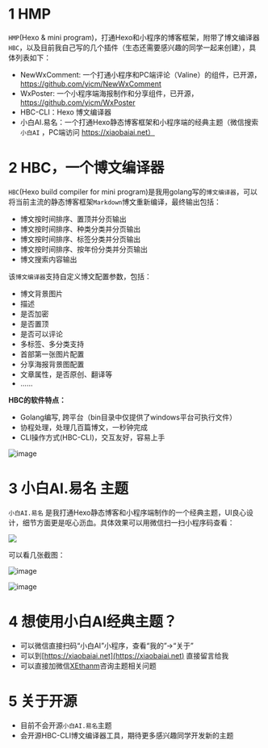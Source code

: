 # 1 HMP

`HMP`(Hexo & mini program)，打通Hexo和小程序的博客框架，附带了博文编译器`HBC`，以及目前我自己写的几个插件（生态还需要感兴趣的同学一起来创建），具体列表如下：

- NewWxComment: 一个打通小程序和PC端评论（Valine）的组件，已开源，https://github.com/yicm/NewWxComment
- WxPoster: 一个小程序端海报制作和分享组件，已开源，https://github.com/yicm/WxPoster
- HBC-CLI：Hexo 博文编译器
- 小白AI.易名：一个打通Hexo静态博客框架和小程序端的经典主题（微信搜索`小白AI` ，PC端访问 https://xiaobaiai.net）

# 2 HBC，一个博文编译器

`HBC`(Hexo build compiler for mini program)是我用golang写的`博文编译器`，可以将当前主流的静态博客框架`Markdown`博文重新编译，最终输出包括：

- 博文按时间排序、置顶并分页输出
- 博文按时间排序、种类分类并分页输出
- 博文按时间排序、标签分类并分页输出
- 博文按时间排序、按年份分类并分页输出
- 博文搜索内容输出

该`博文编译器`支持自定义博文配置参数，包括：

- 博文背景图片
- 描述
- 是否加密
- 是否置顶
- 是否可以评论
- 多标签、多分类支持
- 首部第一张图片配置
- 分享海报背景图配置
- 文章属性，是否原创、翻译等
- ......

**HBC的软件特点：**

- Golang编写, 跨平台（bin目录中仅提供了windows平台可执行文件）
- 协程处理，处理几百篇博文，一秒钟完成
- CLI操作方式(HBC-CLI)，交互友好，容易上手

![image](https://gitee.com/yicm/Images/raw/master/xiaobaiai/blog/1.png)


# 3 小白AI.易名 主题

`小白AI.易名` 是我打通Hexo静态博客和小程序端制作的一个经典主题，UI良心设计，细节方面更是呕心沥血。具体效果可以用微信扫一扫小程序码查看：

![](https://gitee.com/yicm/Images/raw/master/xiaobaiai/news/10004_2.jpg)

可以看几张截图：

![image](https://gitee.com/yicm/Images/raw/master/xiaobaiai/index-small.png)

![image](https://gitee.com/yicm/Images/raw/master/xiaobaiai/home-small.png)

# 4 想使用小白AI经典主题？

- 可以微信直接扫码“小白AI”小程序，查看“我的”->“关于”
- 可以到[https://xiaobaiai.net](https://xiaobaiai.net) 直接留言给我
- 可以直接加微信[XEthanm](XEthanm)咨询主题相关问题

# 5 关于开源

- 目前不会开源`小白AI.易名`主题
- 会开源HBC-CLI博文编译器工具，期待更多感兴趣同学开发新的主题

